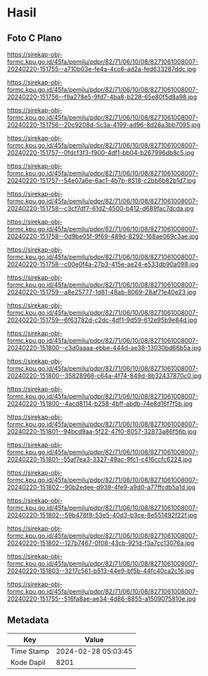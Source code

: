 # Hasil

## Foto C Plano

https://sirekap-obj-formc.kpu.go.id/45fa/pemilu/pdpr/82/71/06/10/08/8271061008007-20240220-151755--a710b03e-fe4a-4cc6-ad2a-fed633287ddc.jpg

https://sirekap-obj-formc.kpu.go.id/45fa/pemilu/pdpr/82/71/06/10/08/8271061008007-20240220-151756--f9a278e5-9fd7-4ba8-b228-65e80f5d8a98.jpg

https://sirekap-obj-formc.kpu.go.id/45fa/pemilu/pdpr/82/71/06/10/08/8271061008007-20240220-151756--20c9208d-5c3a-4199-ad96-8d26a3bb7095.jpg

https://sirekap-obj-formc.kpu.go.id/45fa/pemilu/pdpr/82/71/06/10/08/8271061008007-20240220-151757--0fdcf3f3-f900-4df1-bb04-b267996db8c5.jpg

https://sirekap-obj-formc.kpu.go.id/45fa/pemilu/pdpr/82/71/06/10/08/8271061008007-20240220-151757--54e07a6e-6ac1-4b7b-8518-c2bb6b82b1d7.jpg

https://sirekap-obj-formc.kpu.go.id/45fa/pemilu/pdpr/82/71/06/10/08/8271061008007-20240220-151758--c3cf7df7-61d2-4500-b412-d689fac7dcda.jpg

https://sirekap-obj-formc.kpu.go.id/45fa/pemilu/pdpr/82/71/06/10/08/8271061008007-20240220-151758--0d9be05f-9f69-489d-8292-168ae069c3ae.jpg

https://sirekap-obj-formc.kpu.go.id/45fa/pemilu/pdpr/82/71/06/10/08/8271061008007-20240220-151758--c00e0f4a-27b3-415e-ae24-e533db90a098.jpg

https://sirekap-obj-formc.kpu.go.id/45fa/pemilu/pdpr/82/71/06/10/08/8271061008007-20240220-151759--a8e25777-1d81-48ab-8069-28af71e40e23.jpg

https://sirekap-obj-formc.kpu.go.id/45fa/pemilu/pdpr/82/71/06/10/08/8271061008007-20240220-151759--6f63782d-c2dc-4df1-9d59-612e95b9e84d.jpg

https://sirekap-obj-formc.kpu.go.id/45fa/pemilu/pdpr/82/71/06/10/08/8271061008007-20240220-151800--c3d0aaaa-ebbe-444d-ae38-13030bd66b5a.jpg

https://sirekap-obj-formc.kpu.go.id/45fa/pemilu/pdpr/82/71/06/10/08/8271061008007-20240220-151800--35828968-c64a-4f74-849d-8b32437870c0.jpg

https://sirekap-obj-formc.kpu.go.id/45fa/pemilu/pdpr/82/71/06/10/08/8271061008007-20240220-151800--4acd8114-b258-4bff-abdb-74e8d16f7f5b.jpg

https://sirekap-obj-formc.kpu.go.id/45fa/pemilu/pdpr/82/71/06/10/08/8271061008007-20240220-151801--94bcd9aa-5f22-47f0-8057-32873a86f56b.jpg

https://sirekap-obj-formc.kpu.go.id/45fa/pemilu/pdpr/82/71/06/10/08/8271061008007-20240220-151801--55af7ea3-3327-49ac-9fc1-c416ccfc6224.jpg

https://sirekap-obj-formc.kpu.go.id/45fa/pemilu/pdpr/82/71/06/10/08/8271061008007-20240220-151802--90b2edee-d939-4fe9-a9d0-a77ffcdb5a1d.jpg

https://sirekap-obj-formc.kpu.go.id/45fa/pemilu/pdpr/82/71/06/10/08/8271061008007-20240220-151802--59b478f8-53e5-40d3-b3ce-8e551492f22f.jpg

https://sirekap-obj-formc.kpu.go.id/45fa/pemilu/pdpr/82/71/06/10/08/8271061008007-20240220-151802--127b7467-0f08-43cb-921d-f3a7cc13076a.jpg

https://sirekap-obj-formc.kpu.go.id/45fa/pemilu/pdpr/82/71/06/10/08/8271061008007-20240220-151803--3217c561-b513-44e9-bf5b-44fc40ca2c16.jpg

https://sirekap-obj-formc.kpu.go.id/45fa/pemilu/pdpr/82/71/06/10/08/8271061008007-20240220-151755--516fa8ae-ae34-4d86-8855-a1509075810e.jpg


## Metadata

| Key        | Value               |
| ---------- | ------------------- |
| Time Stamp | 2024-02-28 05:03:45 |
| Kode Dapil | 8201                |



